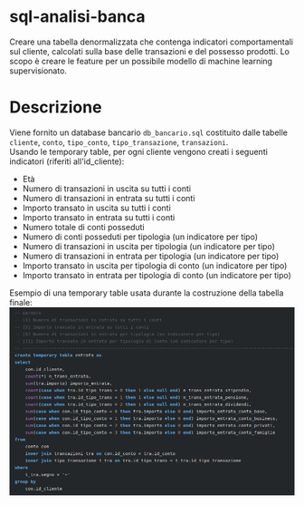 # sql-analisi-banca
Creare una tabella denormalizzata che contenga indicatori comportamentali sul cliente, calcolati sulla base delle transazioni e del possesso prodotti. Lo scopo è creare le feature per un possibile modello di machine learning supervisionato.

# Descrizione
Viene fornito un database bancario `db_bancario.sql` costituito dalle tabelle `cliente`, `conto`, `tipo_conto`, `tipo_transazione`, `transazioni`.  
Usando le temporary table, per ogni cliente vengono creati i seguenti indicatori (riferiti all'id_cliente):

* Età
* Numero di transazioni in uscita su tutti i conti
* Numero di transazioni in entrata su tutti i conti
* Importo transato in uscita su tutti i conti
* Importo transato in entrata su tutti i conti
* Numero totale di conti posseduti
* Numero di conti posseduti per tipologia (un indicatore per tipo)
* Numero di transazioni in uscita per tipologia (un indicatore per tipo)
* Numero di transazioni in entrata per tipologia (un indicatore per tipo)
* Importo transato in uscita per tipologia di conto (un indicatore per tipo)
* Importo transato in entrata per tipologia di conto (un indicatore per tipo)

Esempio di una temporary table usata durante la costruzione della tabella finale:
![Temporary table](tmptable.png)
